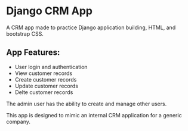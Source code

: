 # Django CRM App

A CRM app made to practice Django application building, HTML, and bootstrap CSS.

## App Features:
- User login and authentication
- View customer records
- Create customer records
- Update customer records
- Delte customer records

The admin user has the ability to create and manage other users.

This app is designed to mimic an internal CRM application for a generic company.
